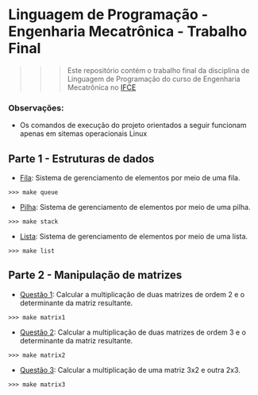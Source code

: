 # Linguagem de Programação - Engenharia Mecatrônica - Trabalho Final

>>> Este repositório contém o trabalho final da disciplina de Linguagem de Programação do curso de Engenharia Mecatrônica no [IFCE](https://ifce.edu.br/)

### Observações:
- Os comandos de execução do projeto orientados a seguir funcionam apenas em sitemas operacionais Linux

## Parte 1 - Estruturas de dados
 - [Fila](dataStructures/queue.cpp): Sistema de gerenciamento de elementos por meio de uma fila.
 ```
 >>> make queue
 ```
 - [Pilha](dataStructures/stack.cpp): Sistema de gerenciamento de elementos por meio de uma pilha.
 ```
 >>> make stack
 ```
 - [Lista](dataStructures/list.cpp): Sistema de gerenciamento de elementos por meio de uma lista.
 ```
 >>> make list
 ```

## Parte 2 - Manipulação de matrizes
 - [Questão 1](matrix/matrix1.cpp): Calcular a multiplicação de duas matrizes de ordem 2 e o determinante da matriz resultante.
 ```
 >>> make matrix1
 ```
 - [Questão 2](matrix/matrix2.cpp): Calcular a multiplicação de duas matrizes de ordem 3 e o determinante da matriz resultante.
 ```
 >>> make matrix2
 ```
 - [Questão 3](matrix/matrix3.cpp): Calcular a multiplicação de uma matriz 3x2 e outra 2x3.
 ```
 >>> make matrix3
 ```
